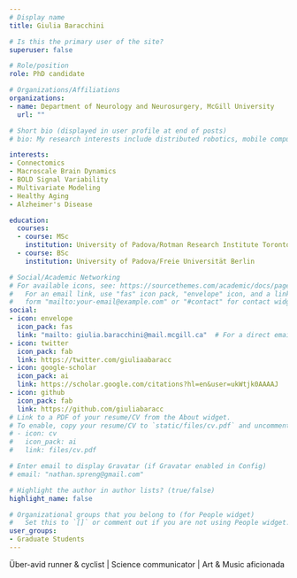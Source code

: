 ```yaml
---
# Display name
title: Giulia Baracchini

# Is this the primary user of the site?
superuser: false

# Role/position
role: PhD candidate

# Organizations/Affiliations
organizations:
- name: Department of Neurology and Neurosurgery, McGill University
  url: ""

# Short bio (displayed in user profile at end of posts)
# bio: My research interests include distributed robotics, mobile computing and programmable matter.

interests:
- Connectomics
- Macroscale Brain Dynamics
- BOLD Signal Variability
- Multivariate Modeling
- Healthy Aging
- Alzheimer's Disease

education:
  courses:
  - course: MSc
    institution: University of Padova/Rotman Research Institute Toronto 
  - course: BSc 
    institution: University of Padova/Freie Universität Berlin 

# Social/Academic Networking
# For available icons, see: https://sourcethemes.com/academic/docs/page-builder/#icons
#   For an email link, use "fas" icon pack, "envelope" icon, and a link in the
#   form "mailto:your-email@example.com" or "#contact" for contact widget.
social:
- icon: envelope
  icon_pack: fas
  link: "mailto: giulia.baracchini@mail.mcgill.ca"  # For a direct email link, use "mailto:test@example.org".
- icon: twitter
  icon_pack: fab
  link: https://twitter.com/giuliaabaracc
- icon: google-scholar
  icon_pack: ai
  link: https://scholar.google.com/citations?hl=en&user=ukWtjk0AAAAJ
- icon: github
  icon_pack: fab
  link: https://github.com/giuliabaracc
# Link to a PDF of your resume/CV from the About widget.
# To enable, copy your resume/CV to `static/files/cv.pdf` and uncomment the lines below.
# - icon: cv
#   icon_pack: ai
#   link: files/cv.pdf

# Enter email to display Gravatar (if Gravatar enabled in Config)
# email: "nathan.spreng@gmail.com"

# Highlight the author in author lists? (true/false)
highlight_name: false

# Organizational groups that you belong to (for People widget)
#   Set this to `[]` or comment out if you are not using People widget.
user_groups:
- Graduate Students
---
```


Über-avid runner & cyclist | Science communicator | Art & Music aficionada

